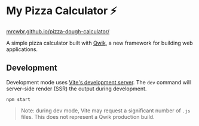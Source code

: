 # My Pizza Calculator ⚡️

[mrcwbr.github.io/pizza-dough-calculator/](https://mrcwbr.github.io/pizza-dough-calculator/)

A simple pizza calculator built with [Qwik](https://qwik.dev), a new framework for building web applications.

## Development

Development mode uses [Vite's development server](https://vitejs.dev/). The `dev` command will server-side render (SSR) the output during development.

```shell
npm start
```

> Note: during dev mode, Vite may request a significant number of `.js` files. This does not represent a Qwik production build.
